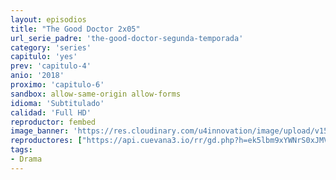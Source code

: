```yaml
---
layout: episodios
title: "The Good Doctor 2x05"
url_serie_padre: 'the-good-doctor-segunda-temporada'
category: 'series'
capitulo: 'yes'
prev: 'capitulo-4'
anio: '2018'
proximo: 'capitulo-6'
sandbox: allow-same-origin allow-forms
idioma: 'Subtitulado'
calidad: 'Full HD'
reproductor: fembed
image_banner: 'https://res.cloudinary.com/u4innovation/image/upload/v1560111093/goodd-dcotro-banner-min_tsja92.jpg'
reproductores: ["https://api.cuevana3.io/rr/gd.php?h=ek5lbm9xYWNrS0xJMVp5b21KREk0dFBLbjVkaHhkRGdrOG1jbnBpUnhhS1Z2SFo0bUxuUXY4eXhuWjU1MFpuSnBiRm9rNWV5c3NmRHlLT0dsWmpJNjhXU3FadVkyUT09"]
tags:
- Drama
---
```












